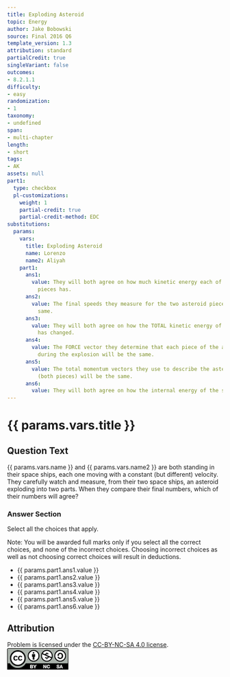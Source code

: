 ```yaml
---
title: Exploding Asteroid
topic: Energy
author: Jake Bobowski
source: Final 2016 Q6
template_version: 1.3
attribution: standard
partialCredit: true
singleVariant: false
outcomes:
- 8.2.1.1
difficulty:
- easy
randomization:
- 1
taxonomy:
- undefined
span:
- multi-chapter
length:
- short
tags:
- AK
assets: null
part1:
  type: checkbox
  pl-customizations:
    weight: 1
    partial-credit: true
    partial-credit-method: EDC
substitutions:
  params:
    vars:
      title: Exploding Asteroid
      name: Lorenzo
      name2: Aliyah
    part1:
      ans1:
        value: They will both agree on how much kinetic energy each of the asteroid
          pieces has.
      ans2:
        value: The final speeds they measure for the two asteroid pieces will be the
          same.
      ans3:
        value: They will both agree on how the TOTAL kinetic energy of the system
          has changed.
      ans4:
        value: The FORCE vector they determine that each piece of the asteroid felt
          during the explosion will be the same.
      ans5:
        value: The total momentum vectors they use to describe the asteroid system
          (both pieces) will be the same.
      ans6:
        value: They will both agree on how the internal energy of the system has changed.
---
```

# {{ params.vars.title }}

## Question Text

{{ params.vars.name }} and {{ params.vars.name2 }} are both standing in their space ships, each one moving with a constant (but different) velocity. They carefully watch and measure, from their two space ships, an asteroid exploding into two parts. When they compare their final numbers, which of their numbers will agree?

### Answer Section

Select all the choices that apply.

Note: You will be awarded full marks only if you select all the correct choices, and none of the incorrect choices. Choosing incorrect choices as well as not choosing correct choices will result in deductions.

- {{ params.part1.ans1.value }}
- {{ params.part1.ans2.value }}
- {{ params.part1.ans3.value }}
- {{ params.part1.ans4.value }}
- {{ params.part1.ans5.value }}
- {{ params.part1.ans6.value }}

## Attribution

Problem is licensed under the [CC-BY-NC-SA 4.0 license](https://creativecommons.org/licenses/by-nc-sa/4.0/).<br> ![The Creative Commons 4.0 license requiring attribution-BY, non-commercial-NC, and share-alike-SA license.](https://raw.githubusercontent.com/firasm/bits/master/by-nc-sa.png)
